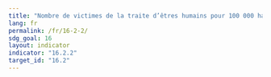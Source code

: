 ```yaml
---
title: "Nombre de victimes de la traite d’êtres humains pour 100 000 habitants, par sexe, âge et forme d’exploitation"
lang: fr
permalink: /fr/16-2-2/
sdg_goal: 16
layout: indicator
indicator: "16.2.2"
target_id: "16.2"
---
```


